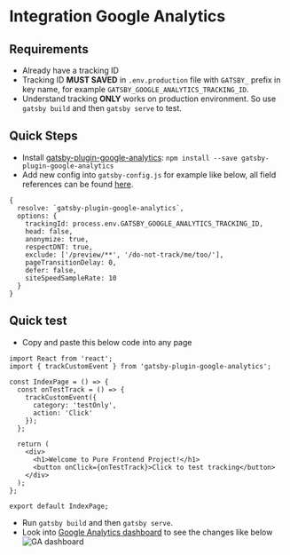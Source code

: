 # Integration Google Analytics

## Requirements

- Already have a tracking ID
- Tracking ID **MUST SAVED** in `.env.production` file with `GATSBY_` prefix in key name, for example `GATSBY_GOOGLE_ANALYTICS_TRACKING_ID`.
- Understand tracking **ONLY** works on production environment. So use `gatsby build` and then `gatsby serve` to test.

## Quick Steps

- Install [gatsby-plugin-google-analytics](https://www.gatsbyjs.org/packages/gatsby-plugin-google-analytics/): `npm install --save gatsby-plugin-google-analytics`
- Add new config into `gatsby-config.js` for example like below, all field references can be found [here](https://developers.google.com/analytics/devguides/collection/analyticsjs/field-reference).

```
{
  resolve: `gatsby-plugin-google-analytics`,
  options: {
    trackingId: process.env.GATSBY_GOOGLE_ANALYTICS_TRACKING_ID,
    head: false,
    anonymize: true,
    respectDNT: true,
    exclude: ['/preview/**', '/do-not-track/me/too/'],
    pageTransitionDelay: 0,
    defer: false,
    siteSpeedSampleRate: 10
  }
}
```

## Quick test

- Copy and paste this below code into any page

```
import React from 'react';
import { trackCustomEvent } from 'gatsby-plugin-google-analytics';

const IndexPage = () => {
  const onTestTrack = () => {
    trackCustomEvent({
      category: 'testOnly',
      action: 'Click'
    });
  };

  return (
    <div>
      <h1>Welcome to Pure Frontend Project!</h1>
      <button onClick={onTestTrack}>Click to test tracking</button>
    </div>
  );
};

export default IndexPage;

```

- Run `gatsby build` and then `gatsby serve`.
- Look into [Google Analytics dashboard](https://analytics.google.com/) to see the changes like below
![GA dashboard](https://github.com/shinaBR2/pure-frontend/blob/feature/2--tracking/docs/google-analytics/GA-event-test.PNG)

